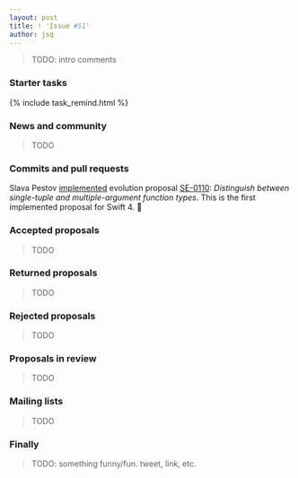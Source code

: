 ```yaml
---
layout: post
title: ! 'Issue #51'
author: jsq
---
```


> TODO: intro comments

<!--excerpt-->

### Starter tasks

{% include task_remind.html %}

### News and community

> TODO

### Commits and pull requests

Slava Pestov [implemented](https://github.com/apple/swift/pull/6133) evolution proposal [SE-0110](https://github.com/apple/swift-evolution/blob/master/proposals/0110-distingish-single-tuple-arg.md): *Distinguish between single-tuple and multiple-argument function types*. This is the first implemented proposal for Swift 4. 🎉

### Accepted proposals

> TODO

### Returned proposals

> TODO

### Rejected proposals

> TODO

### Proposals in review

> TODO

### Mailing lists

> TODO

### Finally

> TODO: something funny/fun. tweet, link, etc.
